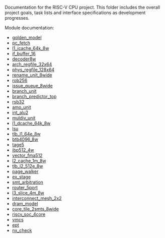 Documentation for the RISC-V CPU project. This folder includes the overall
project goals, task lists and interface specifications as development
progresses.

Module documentation:
- [golden_model](golden_model.md)
- [pc_fetch](pc_fetch.md)
- [l1_icache_64k_8w](l1_icache.md)
- [if_buffer_16](if_buffer_16.md)
- [decoder8w](decoder8w.md)
- [arch_regfile_32x64](arch_regfile_32x64.md)
- [phys_regfile_128x64](phys_regfile_128x64.md)
- [rename_unit_8wide](rename_unit_8wide.md)
- [rob256](rob256.md)
- [issue_queue_8wide](issue_queue_8wide.md)
- [branch_unit](branch_unit.md)
- [branch_predictor_top](branch_predictor_top.md)
- [rsb32](rsb32.md)
- [amo_unit](amo_unit.md)
- [int_alu2](int_alu2.md)
- [muldiv_unit](muldiv_unit.md)
- [l1_dcache_64k_8w](l1_dcache_64k_8w.md)
- [lsu](lsu.md)
- [tlb_l1_64e_8w](tlb_l1_64e_8w.md)
- [btb4096_8w](btb4096_8w.md)
- [tage5](tage5.md)
- [ibp512_4w](ibp512_4w.md)
- [vector_fma512](vector_fma512.md)
- [l2_cache_1m_8w](l2_cache_1m_8w.md)
- [tlb_l2_512e_8w](tlb_l2_512e_8w.md)
- [page_walker](page_walker.md)
- [ex_stage](ex_stage.md)
- [smt_arbitration](smt_arbitration.md)
- [router_5port](router_5port.md)
- [l3_slice_4m_8w](l3_slice_4m_8w.md)
- [interconnect_mesh_2x2](interconnect_mesh_2x2.md)
- [dram_model](dram_model.md)
- [core_tile_2smts_8wide](core_tile_2smts_8wide.md)
- [riscv_soc_4core](riscv_soc_4core.md)
- [vmcs](vmcs.md)
- [ept](ept.md)
- [nx_check](nx_check.md)
